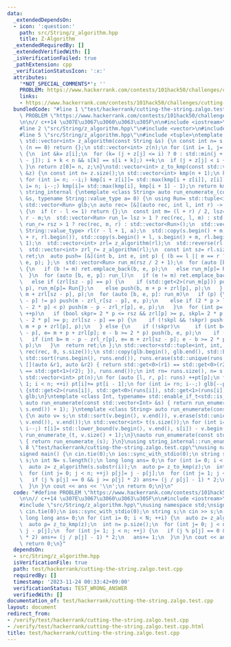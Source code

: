 ```yaml
---
data:
  _extendedDependsOn:
  - icon: ':question:'
    path: src/String/z_algorithm.hpp
    title: Z-Algorithm
  _extendedRequiredBy: []
  _extendedVerifiedWith: []
  _isVerificationFailed: true
  _pathExtension: cpp
  _verificationStatusIcon: ':x:'
  attributes:
    '*NOT_SPECIAL_COMMENTS*': ''
    PROBLEM: https://www.hackerrank.com/contests/101hack50/challenges/cutting-the-string
    links:
    - https://www.hackerrank.com/contests/101hack50/challenges/cutting-the-string
  bundledCode: "#line 1 \"test/hackerrank/cutting-the-string.zalgo.test.cpp\"\n#define\
    \ PROBLEM \"https://www.hackerrank.com/contests/101hack50/challenges/cutting-the-string\"\
    \n\n// c++14 \u307E\u3067\u3060\u3063\u305F\n\n#include <iostream>\n#include <string>\n\
    #line 2 \"src/String/z_algorithm.hpp\"\n#include <vector>\n#include <algorithm>\n\
    #line 5 \"src/String/z_algorithm.hpp\"\n#include <tuple>\ntemplate <class String>\
    \ std::vector<int> z_algorithm(const String &s) {\n const int n= s.size();\n if\
    \ (n == 0) return {};\n std::vector<int> z(n);\n for (int i= 1, j= 0; i < n; ++i)\
    \ {\n  int &k= z[i];\n  for (k= (j + z[j] <= i) ? 0 : std::min(j + z[j] - i, z[i\
    \ - j]); i + k < n && s[k] == s[i + k];) ++k;\n  if (j + z[j] < i + z[i]) j= i;\n\
    \ }\n return z[0]= n, z;\n}\nstd::vector<int> z_to_kmp(const std::vector<int>\
    \ &z) {\n const int n= z.size();\n std::vector<int> kmp(n + 1);\n kmp[0]= -1;\n\
    \ for (int i= n; --i;) kmp[i + z[i]]= std::max(kmp[i + z[i]], z[i]);\n for (int\
    \ i= n; i--;) kmp[i]= std::max(kmp[i], kmp[i + 1] - 1);\n return kmp;\n}\nnamespace\
    \ string_internal {\ntemplate <class String> auto run_enumerate_(const String\
    \ &s, typename String::value_type a= 0) {\n using Run= std::tuple<int, int, int>;\n\
    \ std::vector<Run> glb;\n auto rec= [&](auto rec, int l, int r) -> std::vector<Run>\
    \ {\n  if (r - l <= 1) return {};\n  const int m= (l + r) / 2, lsz= m - l, rsz=\
    \ r - m;\n  std::vector<Run> run_l= lsz > 1 ? rec(rec, l, m) : std::vector<Run>(),\
    \ run_r= rsz > 1 ? rec(rec, m, r) : std::vector<Run>();\n  std::vector<typename\
    \ String::value_type> rl(r - l + 1, a);\n  std::copy(s.begin() + m, s.begin()\
    \ + r, rl.begin()), std::copy(s.begin() + l, s.begin() + m, rl.begin() + rsz +\
    \ 1);\n  std::vector<int> zrl= z_algorithm(rl);\n  std::reverse(rl.begin(), rl.end());\n\
    \  std::vector<int> zrl_r= z_algorithm(rl);\n  const int sz= rl.size();\n  std::vector<Run>\
    \ ret;\n  auto push= [&](int b, int e, int p) { (b == l || e == r ? ret : glb).emplace_back(b,\
    \ e, p); };\n  std::vector<Run> run_m(rsz / 2 + 1);\n  for (auto [b, e, p]: run_r)\
    \ {\n   if (b != m) ret.emplace_back(b, e, p);\n   else run_m[p]= Run{b, e, p};\n\
    \  }\n  for (auto [b, e, p]: run_l)\n   if (e != m) ret.emplace_back(b, e, p);\n\
    \   else if (zrl[sz - p] == p) {\n    if (std::get<2>(run_m[p])) push(b, std::get<1>(run_m[p]),\
    \ p), run_m[p]= Run{};\n    else push(b, m + p + zrl[p], p);\n   } else push(b,\
    \ m + zrl[sz - p], p);\n  for (auto [b, e, p]: run_m)\n   if (p) {\n    if (zrl[sz\
    \ - p] != p) push(m - zrl_r[sz - p], e, p);\n    else if (2 * p > lsz || zrl[sz\
    \ - 2 * p] < p) push(m - p - zrl_r[p], e, p);\n   }\n  for (int p= 1; p <= lsz;\
    \ ++p)\n   if (bool skpr= 2 * p <= rsz && zrl[p] >= p, skpl= 2 * p <= lsz && zrl[sz\
    \ - 2 * p] >= p; zrl[sz - p] == p) {\n    if (!skpl && !skpr) push(m - p - zrl_r[p],\
    \ m + p + zrl[p], p);\n   } else {\n    if (!skpr)\n     if (int b= m - zrl_r[sz\
    \ - p], e= m + p + zrl[p]; e - b >= 2 * p) push(b, e, p);\n    if (!skpl)\n  \
    \   if (int b= m - p - zrl_r[p], e= m + zrl[sz - p]; e - b >= 2 * p) push(b, e,\
    \ p);\n   }\n  return ret;\n };\n std::vector<std::tuple<int, int, int>> runs=\
    \ rec(rec, 0, s.size());\n std::copy(glb.begin(), glb.end(), std::back_inserter(runs)),\
    \ std::sort(runs.begin(), runs.end()), runs.erase(std::unique(runs.begin(), runs.end(),\
    \ [](auto &r1, auto &r2) { return std::get<0>(r1) == std::get<0>(r2) && std::get<1>(r1)\
    \ == std::get<1>(r2); }), runs.end());\n int rn= runs.size(), n= s.size();\n glb.resize(rn);\n\
    \ std::vector<int> pt(n);\n for (auto [l, r, p]: runs) ++pt[p];\n for (int i=\
    \ 1; i < n; ++i) pt[i]+= pt[i - 1];\n for (int i= rn; i--;) glb[--pt[std::get<2>(runs[i])]]=\
    \ {std::get<2>(runs[i]), std::get<0>(runs[i]), std::get<1>(runs[i])};\n return\
    \ glb;\n}\ntemplate <class Int, typename= std::enable_if_t<std::is_integral_v<Int>>>\
    \ auto run_enumerate(const std::vector<Int> &s) { return run_enumerate_(s, *std::max_element(s.begin(),\
    \ s.end()) + 1); }\ntemplate <class String> auto run_enumerate(const String &s)\
    \ {\n auto v= s;\n std::sort(v.begin(), v.end()), v.erase(std::unique(v.begin(),\
    \ v.end()), v.end());\n std::vector<int> t(s.size());\n for (int i= s.size();\
    \ i--;) t[i]= std::lower_bound(v.begin(), v.end(), s[i]) - v.begin();\n return\
    \ run_enumerate_(t, v.size() + 1);\n}\nauto run_enumerate(const std::string &s)\
    \ { return run_enumerate_(s); }\n}\nusing string_internal::run_enumerate;\n#line\
    \ 8 \"test/hackerrank/cutting-the-string.zalgo.test.cpp\"\nusing namespace std;\n\
    signed main() {\n cin.tie(0);\n ios::sync_with_stdio(0);\n string s;\n cin >>\
    \ s;\n int N= s.length();\n long long ans= 0;\n for (int i= 0; i < N; ++i) {\n\
    \  auto z= z_algorithm(s.substr(i));\n  auto p= z_to_kmp(z);\n  int n= p.size();\n\
    \  for (int j= 0; j < n; ++j) p[j]= j - p[j];\n  for (int j= 1; j < n; ++j) {\n\
    \   if (j % p[j] == 0 && j >= p[j] * 2) ans+= (j / p[j] - 1) * 2;\n   ans+= 1;\n\
    \  }\n }\n cout << ans << '\\n';\n return 0;\n}\n"
  code: "#define PROBLEM \"https://www.hackerrank.com/contests/101hack50/challenges/cutting-the-string\"\
    \n\n// c++14 \u307E\u3067\u3060\u3063\u305F\n\n#include <iostream>\n#include <string>\n\
    #include \"src/String/z_algorithm.hpp\"\nusing namespace std;\nsigned main() {\n\
    \ cin.tie(0);\n ios::sync_with_stdio(0);\n string s;\n cin >> s;\n int N= s.length();\n\
    \ long long ans= 0;\n for (int i= 0; i < N; ++i) {\n  auto z= z_algorithm(s.substr(i));\n\
    \  auto p= z_to_kmp(z);\n  int n= p.size();\n  for (int j= 0; j < n; ++j) p[j]=\
    \ j - p[j];\n  for (int j= 1; j < n; ++j) {\n   if (j % p[j] == 0 && j >= p[j]\
    \ * 2) ans+= (j / p[j] - 1) * 2;\n   ans+= 1;\n  }\n }\n cout << ans << '\\n';\n\
    \ return 0;\n}"
  dependsOn:
  - src/String/z_algorithm.hpp
  isVerificationFile: true
  path: test/hackerrank/cutting-the-string.zalgo.test.cpp
  requiredBy: []
  timestamp: '2023-11-24 00:33:42+09:00'
  verificationStatus: TEST_WRONG_ANSWER
  verifiedWith: []
documentation_of: test/hackerrank/cutting-the-string.zalgo.test.cpp
layout: document
redirect_from:
- /verify/test/hackerrank/cutting-the-string.zalgo.test.cpp
- /verify/test/hackerrank/cutting-the-string.zalgo.test.cpp.html
title: test/hackerrank/cutting-the-string.zalgo.test.cpp
---
```

